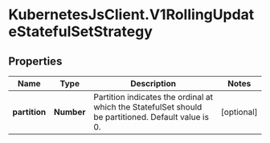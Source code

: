 # KubernetesJsClient.V1RollingUpdateStatefulSetStrategy

## Properties
Name | Type | Description | Notes
------------ | ------------- | ------------- | -------------
**partition** | **Number** | Partition indicates the ordinal at which the StatefulSet should be partitioned. Default value is 0. | [optional] 



